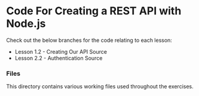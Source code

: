 # Code For Creating a REST API with Node.js

Check out the below branches for the code relating to each lesson:

* Lesson 1.2 - Creating Our API Source
* Lesson 2.2 - Authentication Source

### Files

This directory contains various working files used throughout the exercises.
